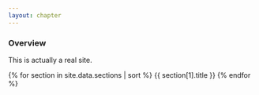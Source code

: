 ```yaml
---
layout: chapter
---
```


### Overview

This is actually a real site.

{% for section in site.data.sections | sort %}
{{ section[1].title }}
{% endfor %}